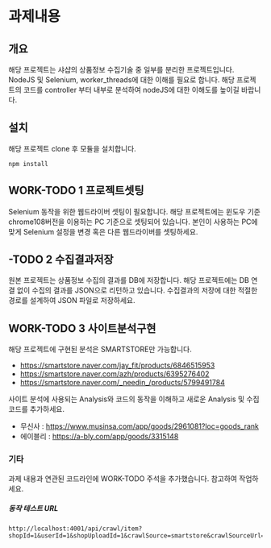 # 과제내용

## 개요

해당 프로젝트는 샤샵의 상품정보 수집기술 중 일부를 분리한 프로젝트입니다.
NodeJS 및 Selenium, worker_threads에 대한 이해를 필요로 합니다.
해당 프로젝트의 코드를 controller 부터 내부로 분석하여 nodeJS에 대한 이해도를 높이길 바랍니다.

## 설치

해당 프로젝트 clone 후 모듈을 설치합니다.

```
npm install
```

## WORK-TODO 1 프로젝트셋팅

Selenium 동작을 위한 웹드라이버 셋팅이 필요합니다.
해당 프로젝트에는 윈도우 기준 chrome108버전을 이용하는 PC 기준으로 셋팅되어 있습니다.
본인이 사용하는 PC에 맞게 Selenium 설정을 변경 혹은 다른 웹드라이버를 셋팅하세요.

## -TODO 2 수집결과저장

원본 프로젝트는 상품정보 수집의 결과를 DB에 저장합니다.
해당 프로젝트에는 DB 연결 없이 수집의 결과를 JSON으로 리턴하고 있습니다.
수집결과의 저장에 대한 적절한 경로를 설계하여 JSON 파일로 저장하세요.

## WORK-TODO 3 사이트분석구현

해당 프로젝트에 구현된 분석은 SMARTSTORE만 가능합니다.

- https://smartstore.naver.com/jay_fit/products/6846515953
- https://smartstore.naver.com/azh/products/6395276402
- https://smartstore.naver.com/_needin_/products/5799491784

사이트 분석에 사용되는 Analysis와 코드의 동작을 이해하고 새로운 Analysis 및 수집코드를 추가하세요.

- 무신사 : https://www.musinsa.com/app/goods/2961081?loc=goods_rank
- 에이블리 : https://a-bly.com/app/goods/3315148

### 기타

과제 내용과 연관된 코드라인에 WORK-TODO 주석을 추가했습니다. 참고하여 작업하세요.

##### 동작 테스트 URL

```
http://localhost:4001/api/crawl/item?shopId=1&userId=1&shopUploadId=1&crawlSource=smartstore&crawlSourceUrl=https://smartstore.naver.com/jay_fit/products/7740758208
```
